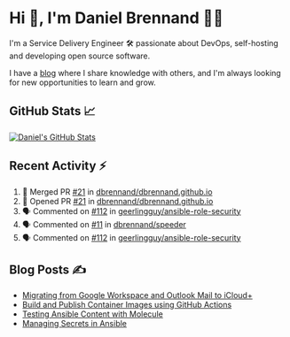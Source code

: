 # Hi 👋, I'm Daniel Brennand 👨‍💻

I'm a Service Delivery Engineer 🛠 passionate about DevOps, self-hosting and developing open source software.

I have a [blog](https://danielbrennand.com/blog/) where I share knowledge with others, and I'm always looking for new opportunities to learn and grow.

## GitHub Stats 📈

[![Daniel's GitHub Stats](https://github-readme-stats-dbrennand.vercel.app/api?username=dbrennand&show_icons=true&count_private=true&hide_border=true&theme=dark)](https://github.com/anuraghazra/github-readme-stats)

## Recent Activity ⚡

<!--START_SECTION:activity-->
1. 🎉 Merged PR [#21](https://github.com/dbrennand/dbrennand.github.io/pull/21) in [dbrennand/dbrennand.github.io](https://github.com/dbrennand/dbrennand.github.io)
2. 💪 Opened PR [#21](https://github.com/dbrennand/dbrennand.github.io/pull/21) in [dbrennand/dbrennand.github.io](https://github.com/dbrennand/dbrennand.github.io)
3. 🗣 Commented on [#112](https://github.com/geerlingguy/ansible-role-security/pull/112#issuecomment-1778595416) in [geerlingguy/ansible-role-security](https://github.com/geerlingguy/ansible-role-security)
4. 🗣 Commented on [#11](https://github.com/dbrennand/speeder/issues/11#issuecomment-1771047401) in [dbrennand/speeder](https://github.com/dbrennand/speeder)
5. 🗣 Commented on [#112](https://github.com/geerlingguy/ansible-role-security/pull/112#issuecomment-1757051629) in [geerlingguy/ansible-role-security](https://github.com/geerlingguy/ansible-role-security)
<!--END_SECTION:activity-->

## Blog Posts ✍

<!-- BLOG-POST-LIST:START -->
- [Migrating from Google Workspace and Outlook Mail to iCloud+](https://danielbrennand.com/blog/google-outlook-to-icloud+/)
- [Build and Publish Container Images using GitHub Actions](https://danielbrennand.com/blog/build-and-publish-container-image-gha/)
- [Testing Ansible Content with Molecule](https://danielbrennand.com/blog/testing-ansible-content/)
- [Managing Secrets in Ansible](https://danielbrennand.com/blog/managing-secrets-in-ansible/)
<!-- BLOG-POST-LIST:END -->
